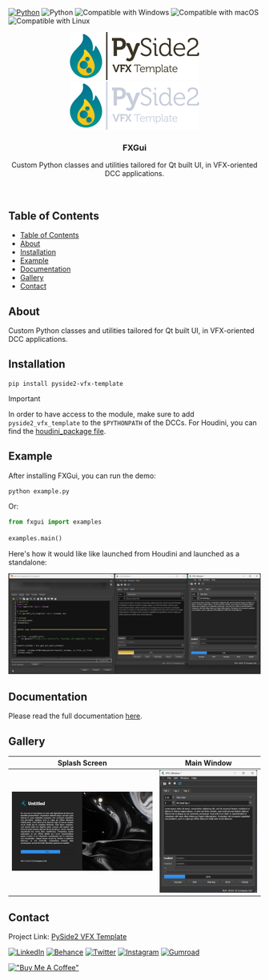 <p align="left">
  <a href="https://www.python.org">
  <img src="https://img.shields.io/badge/-Python-FFD43B?style=for-the-badge&logo=python" alt="Python"/></a>
  <img src="https://img.shields.io/badge/-PySide-284821?style=for-the-badge&logo=qt" alt="Python"/></a>
  <img src="https://img.shields.io/badge/-Windows-00A4EF?style=for-the-badge&logo=windows" alt="Compatible with Windows"/></a>
  <img src="https://img.shields.io/badge/-macOS-000000?style=for-the-badge&logo=apple" alt="Compatible with macOS"/></a>
  <img src="https://img.shields.io/badge/-Linux-E95420?style=for-the-badge&logo=linux" alt="Compatible with Linux"/></a>
</p>

<div align="center">

  ![Logo](./docs/images/pyside2_vfx_template_logo_large_dark.svg#gh-light-mode-only)
  ![Logo](./docs/images/pyside2_vfx_template_logo_large_light.svg#gh-dark-mode-only)

  <h3 align="center">FXGui</h3>

  <p align="center">
    Custom Python classes and utilities tailored for Qt built UI, in VFX-oriented DCC applications.
    <br/>
    <br/>
    <br/>
  </p>

</div>



<!-- TABLE OF CONTENTS -->
## Table of Contents
<!--ts-->
- [Table of Contents](#table-of-contents)
- [About](#about)
- [Installation](#installation)
- [Example](#example)
- [Documentation](#documentation)
- [Gallery](#gallery)
- [Contact](#contact)
<!--te-->



<!-- ABOUT -->
## About

Custom Python classes and utilities tailored for Qt built UI, in VFX-oriented DCC applications.



<!-- INSTALLATION -->
## Installation

``` shell
pip install pyside2-vfx-template
```

> [!IMPORTANT]
> In order to have access to the module, make sure to add `pyside2_vfx_template` to the `$PYTHONPATH` of the DCCs. For Houdini, you can find the [houdini_package file](./houdini_package.json).



<!-- EXAMPLE -->
## Example

After installing FXGui, you can run the demo:

``` shell
python example.py
```
Or:
``` python
from fxgui import examples

examples.main()
```

Here's how it would like like launched from Houdini and launched as a standalone:

![Screenshot](./docs/images/qwZ0omKbe0.png)



<!-- DOCUMENTATION -->
## Documentation

Please read the full documentation [here](https://healkeiser.github.io/pyside2_vfx_template/).



<!-- GALLERY -->
## Gallery

|                 Splash Screen                  |                 Main Window                  |
| :--------------------------------------------: | :------------------------------------------: |
| ![Splash Screen](./docs/images/jxxZTVZy29.png) | ![Main Window](./docs/images/e72Hfw2ReZ.png) |



<!-- CONTACT -->
## Contact

Project Link: [PySide2 VFX Template](https://github.com/healkeiser/pyside2_vfx_template)

<p align='left'>
  <a href="https://www.linkedin.com/in/valentin-beaumont">
  <img src="https://img.shields.io/badge/-LinkedIn-0A66C2?style=for-the-badge&logo=linkedin" alt="LinkedIn"/></a>
  <a href="https://www.behance.net/el1ven">
  <img src="https://img.shields.io/badge/-Behance-313131?style=for-the-badge&logo=behance" alt="Behance"/></a>
  <a href="https://twitter.com/valentinbeaumon">
  <img src="https://img.shields.io/badge/-Twitter-E1E8ED?style=for-the-badge&logo=twitter" alt="Twitter"/></a>
  <a href="https://www.instagram.com/val.beaumontart">
  <img src="https://img.shields.io/badge/-Instagram-85255b?style=for-the-badge&logo=instagram" alt="Instagram"/></a>
  <a href="https://healkeiser.gumroad.com/subscribe">
  <img src="https://img.shields.io/badge/-Gumroad-20151f?style=for-the-badge&logo=gumroad" alt="Gumroad"/></a>
</p>

[!["Buy Me A Coffee"](https://www.buymeacoffee.com/assets/img/custom_images/yellow_img.png)](https://www.buymeacoffee.com/healkeiser)

